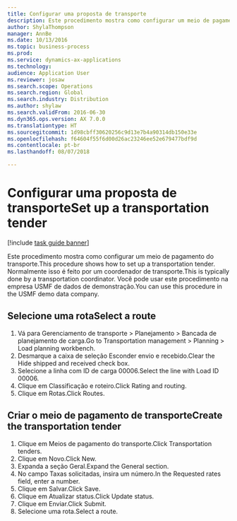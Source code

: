```yaml
--- 
title: Configurar uma proposta de transporte
description: Este procedimento mostra como configurar um meio de pagamento do transporte.
author: ShylaThompson
manager: AnnBe
ms.date: 10/13/2016
ms.topic: business-process
ms.prod: 
ms.service: dynamics-ax-applications
ms.technology: 
audience: Application User
ms.reviewer: josaw
ms.search.scope: Operations
ms.search.region: Global
ms.search.industry: Distribution
ms.author: shylaw
ms.search.validFrom: 2016-06-30
ms.dyn365.ops.version: AX 7.0.0
ms.translationtype: HT
ms.sourcegitcommit: 1d98cbff30620256c9d13e7b4a90314db150e33e
ms.openlocfilehash: f64604f55f6d00d26ac23246ee52e679477bdf9d
ms.contentlocale: pt-br
ms.lasthandoff: 08/07/2018

---
```

# <a name="set-up-a-transportation-tender"></a><span data-ttu-id="72516-103">Configurar uma proposta de transporte</span><span class="sxs-lookup"><span data-stu-id="72516-103">Set up a transportation tender</span></span>

[!include [task guide banner](../../includes/task-guide-banner.md)]

<span data-ttu-id="72516-104">Este procedimento mostra como configurar um meio de pagamento do transporte.</span><span class="sxs-lookup"><span data-stu-id="72516-104">This procedure shows how to set up a transportation tender.</span></span> <span data-ttu-id="72516-105">Normalmente isso é feito por um coordenador de transporte.</span><span class="sxs-lookup"><span data-stu-id="72516-105">This is typically done by a transportation coordinator.</span></span> <span data-ttu-id="72516-106">Você pode usar este procedimento na empresa USMF de dados de demonstração.</span><span class="sxs-lookup"><span data-stu-id="72516-106">You can use this procedure in the USMF demo data company.</span></span>


## <a name="select-a-route"></a><span data-ttu-id="72516-107">Selecione uma rota</span><span class="sxs-lookup"><span data-stu-id="72516-107">Select a route</span></span>
1. <span data-ttu-id="72516-108">Vá para Gerenciamento de transporte > Planejamento > Bancada de planejamento de carga.</span><span class="sxs-lookup"><span data-stu-id="72516-108">Go to Transportation management > Planning > Load planning workbench.</span></span>
2. <span data-ttu-id="72516-109">Desmarque a caixa de seleção Esconder envio e recebido.</span><span class="sxs-lookup"><span data-stu-id="72516-109">Clear the Hide shipped and received check box.</span></span>
3. <span data-ttu-id="72516-110">Selecione a linha com ID de carga 00006.</span><span class="sxs-lookup"><span data-stu-id="72516-110">Select the line with Load ID 00006.</span></span>
4. <span data-ttu-id="72516-111">Clique em Classificação e roteiro.</span><span class="sxs-lookup"><span data-stu-id="72516-111">Click Rating and routing.</span></span>
5. <span data-ttu-id="72516-112">Clique em Rotas.</span><span class="sxs-lookup"><span data-stu-id="72516-112">Click Routes.</span></span>

## <a name="create-the-transportation-tender"></a><span data-ttu-id="72516-113">Criar o meio de pagamento de transporte</span><span class="sxs-lookup"><span data-stu-id="72516-113">Create the transportation tender</span></span>
1. <span data-ttu-id="72516-114">Clique em Meios de pagamento do transporte.</span><span class="sxs-lookup"><span data-stu-id="72516-114">Click Transportation tenders.</span></span>
2. <span data-ttu-id="72516-115">Clique em Novo.</span><span class="sxs-lookup"><span data-stu-id="72516-115">Click New.</span></span>
3. <span data-ttu-id="72516-116">Expanda a seção Geral.</span><span class="sxs-lookup"><span data-stu-id="72516-116">Expand the General section.</span></span>
4. <span data-ttu-id="72516-117">No campo Taxas solicitadas, insira um número.</span><span class="sxs-lookup"><span data-stu-id="72516-117">In the Requested rates field, enter a number.</span></span>
5. <span data-ttu-id="72516-118">Clique em Salvar.</span><span class="sxs-lookup"><span data-stu-id="72516-118">Click Save.</span></span>
6. <span data-ttu-id="72516-119">Clique em Atualizar status.</span><span class="sxs-lookup"><span data-stu-id="72516-119">Click Update status.</span></span>
7. <span data-ttu-id="72516-120">Clique em Enviar.</span><span class="sxs-lookup"><span data-stu-id="72516-120">Click Submit.</span></span>
8. <span data-ttu-id="72516-121">Selecione uma rota.</span><span class="sxs-lookup"><span data-stu-id="72516-121">Select a route.</span></span>


